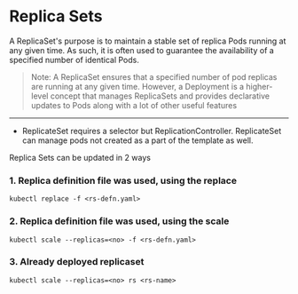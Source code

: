 # Replica Sets

A ReplicaSet's purpose is to maintain a stable set of replica Pods running at any given time. As such, it is often used to guarantee the availability of a specified number of identical Pods.

> Note: A ReplicaSet ensures that a specified number of pod replicas are running at any given time. However, a Deployment is a higher-level concept that manages ReplicaSets and provides declarative updates to Pods along with a lot of other useful features

--- 

- ReplicateSet requires a selector but ReplicationController. ReplicateSet can manage pods not created as a part of the template as well.

Replica Sets can be updated in 2 ways

### 1. Replica definition file was used, using the replace

```
kubectl replace -f <rs-defn.yaml>
```


### 2. Replica definition file was used, using the scale

```
kubectl scale --replicas=<no> -f <rs-defn.yaml>
```

### 3. Already deployed replicaset

```
kubectl scale --replicas=<no> rs <rs-name>
```